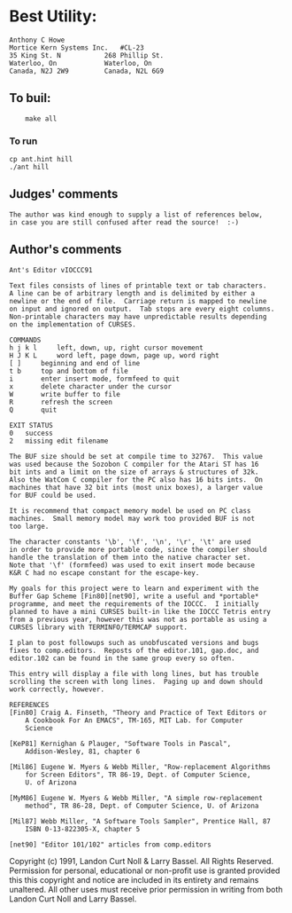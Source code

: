 # Best Utility:

	Anthony C Howe
	Mortice Kern Systems Inc.	#CL-23
	35 King St. N			268 Phillip St.
	Waterloo, On			Waterloo, On		
	Canada, N2J 2W9			Canada, N2L 6G9


## To buil:

        make all

### To run

	cp ant.hint hill
	./ant hill

## Judges' comments

    The author was kind enough to supply a list of references below,
    in case you are still confused after read the source!  :-)


## Author's comments

    Ant's Editor vIOCCC91

    Text files consists of lines of printable text or tab characters.  
    A line can be of arbitrary length and is delimited by either a 
    newline or the end of file.  Carriage return is mapped to newline 
    on input and ignored on output.  Tab stops are every eight columns.
    Non-printable characters may have unpredictable results depending
    on the implementation of CURSES.
    
    COMMANDS
    h j k l		left, down, up, right cursor movement
    H J K L		word left, page down, page up, word right
    [ ]		beginning and end of line
    t b		top and bottom of file
    i		enter insert mode, formfeed to quit
    x		delete character under the cursor
    W		write buffer to file
    R		refresh the screen
    Q		quit
    
    EXIT STATUS
    0	success
    2	missing edit filename
    
    The BUF size should be set at compile time to 32767.  This value
    was used because the Sozobon C compiler for the Atari ST has 16 
    bit ints and a limit on the size of arrays & structures of 32k.  
    Also the WatCom C compiler for the PC also has 16 bits ints.  On 
    machines that have 32 bit ints (most unix boxes), a larger value 
    for BUF could be used.
    
    It is recommend that compact memory model be used on PC class
    machines.  Small memory model may work too provided BUF is not
    too large.
    
    The character constants '\b', '\f', '\n', '\r', '\t' are used 
    in order to provide more portable code, since the compiler should
    handle the translation of them into the native character set.
    Note that '\f' (formfeed) was used to exit insert mode because
    K&R C had no escape constant for the escape-key.
    
    My goals for this project were to learn and experiment with the 
    Buffer Gap Scheme [Fin80][net90], write a useful and *portable* 
    programme, and meet the requirements of the IOCCC.  I initially 
    planned to have a mini CURSES built-in like the IOCCC Tetris entry 
    from a previous year, however this was not as portable as using a
    CURSES library with TERMINFO/TERMCAP support.  

    I plan to post followups such as unobfuscated versions and bugs
    fixes to comp.editors.  Reposts of the editor.101, gap.doc, and
    editor.102 can be found in the same group every so often.

    This entry will display a file with long lines, but has trouble
    scrolling the screen with long lines.  Paging up and down should
    work correctly, however.

    REFERENCES
    [Fin80]	Craig A. Finseth, "Theory and Practice of Text Editors or 
		A Cookbook For An EMACS", TM-165, MIT Lab. for Computer 
		Science
    
    [KeP81]	Kernighan & Plauger, "Software Tools in Pascal", 
		Addison-Wesley, 81, chapter 6
    
    [Mil86]	Eugene W. Myers & Webb Miller, "Row-replacement Algorithms
		for Screen Editors", TR 86-19, Dept. of Computer Science, 
		U. of Arizona
    
    [MyM86]	Eugene W. Myers & Webb Miller, "A simple row-replacement 
		method", TR 86-28, Dept. of Computer Science, U. of Arizona
    
    [Mil87]	Webb Miller, "A Software Tools Sampler", Prentice Hall, 87
		ISBN 0-13-822305-X, chapter 5
    
    [net90]	"Editor 101/102" articles from comp.editors

Copyright (c) 1991, Landon Curt Noll & Larry Bassel.
All Rights Reserved.  Permission for personal, educational or non-profit use is
granted provided this this copyright and notice are included in its entirety
and remains unaltered.  All other uses must receive prior permission in writing
from both Landon Curt Noll and Larry Bassel.
